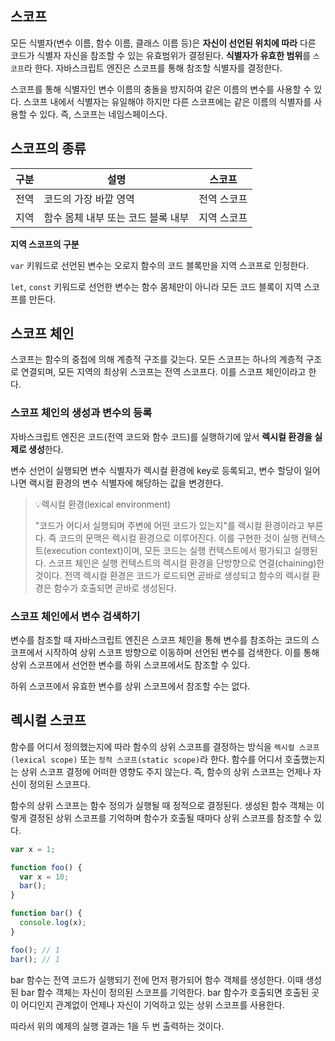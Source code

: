 ## 스코프

모든 식별자(변수 이름, 함수 이름, 클래스 이름 등)은 **자신이 선언된 위치에 따라** 다른 코드가 식별자 자신을 참조할 수 있는 유효범위가 결정된다.
**식별자가 유효한 범위**를 `스코프`라 한다. 자바스크립트 엔진은 스코프를 통해 참조할 식별자를 결정한다.

스코프를 통해 식별자인 변수 이름의 충돌을 방지하여 같은 이름의 변수를 사용할 수 있다. 스코프 내에서 식별자는 유일해야 하지만 다른 스코프에는 같은 이름의 식별자를 사용할 수 있다. 즉, 스코프는 네임스페이스다.

## 스코프의 종류

| 구분 | 설명                               | 스코프      |
| ---- | ---------------------------------- | ----------- |
| 전역 | 코드의 가장 바깥 영역              | 전역 스코프 |
| 지역 | 함수 몸체 내부 또는 코드 블록 내부 | 지역 스코프 |

**지역 스코프의 구분**

`var` 키워드로 선언된 변수는 오로지 함수의 코드 블록만을 지역 스코프로 인정한다.

`let`, `const` 키워드로 선언한 변수는 함수 몸체만이 아니라 모든 코드 블록이 지역 스코프를 만든다.

## 스코프 체인

스코프는 함수의 중첩에 의해 계층적 구조를 갖는다.
모든 스코프는 하나의 계층적 구조로 연결되며, 모든 지역의 최상위 스코프는 전역 스코프다.
이를 스코프 체인이라고 한다.

### 스코프 체인의 생성과 변수의 등록

자바스크립트 엔진은 코드(전역 코드와 함수 코드)를 실행하기에 앞서 **렉시컬 환경을 실제로 생성**한다.

변수 선언이 실행되면 변수 식별자가 렉시컬 환경에 key로 등록되고, 변수 할당이 일어나면 랙시컬 환경의 변수 식별자에 해당하는 값을 변경한다.

> 💡렉시컬 환경(lexical environment)
>
> "코드가 어디서 실행되며 주변에 어떤 코드가 있는지"를 렉시컬 환경이라고 부른다. 즉 코드의 문맥은 렉시컬 환경으로 이루어진다.
> 이를 구현한 것이 실행 컨텍스트(execution context)이며, 모든 코드는 실행 컨텍스트에서 평가되고 실행된다.
> 스코프 체인은 실행 컨텍스트의 렉시컬 환경을 단방향으로 연결(chaining)한 것이다.
> 전역 렉시컬 환경은 코드가 로드되면 곧바로 생성되고 함수의 렉시컬 환경은 함수가 호출되면 곧바로 생성된다.

### 스코프 체인에서 변수 검색하기

변수를 참조할 때 자바스크립트 엔진은 스코프 체인을 통해 변수를 참조하는 코드의 스코프에서 시작하여 상위 스코프 방향으로 이동하며 선언된 변수를 검색한다.
이를 통해 상위 스코프에서 선언한 변수를 하위 스코프에서도 참조할 수 있다.

하위 스코프에서 유효한 변수를 상위 스코프에서 참조할 수는 없다.

## 렉시컬 스코프

함수를 어디서 정의했는지에 따라 함수의 상위 스코프를 결정하는 방식을 `렉시컬 스코프(lexical scope)` 또는 `정적 스코프(static scope)`라 한다.
함수를 어디서 호출했는지는 상위 스코프 결정에 어떠한 영향도 주지 않는다. 즉, 함수의 상위 스코프는 언제나 자신이 정의된 스코프다.

함수의 상위 스코프는 함수 정의가 실행될 때 정적으로 결정된다.
생성된 함수 객체는 이렇게 결정된 상위 스코프를 기억하며 함수가 호출될 때마다 상위 스코프를 참조할 수 있다.

```jsx
var x = 1;

function foo() {
  var x = 10;
  bar();
}

function bar() {
  console.log(x);
}

foo(); // 1
bar(); // 1
```

bar 함수는 전역 코드가 실행되기 전에 먼저 평가되어 함수 객체를 생성한다.
이때 생성된 bar 함수 객체는 자신이 정의된 스코프를 기억한다. bar 함수가 호출되면 호출된 곳이 어디인지 관계없이 언제나 자신이 기억하고 있는 상위 스코프를 사용한다.

따라서 위의 예제의 실행 결과는 1을 두 번 출력하는 것이다.
